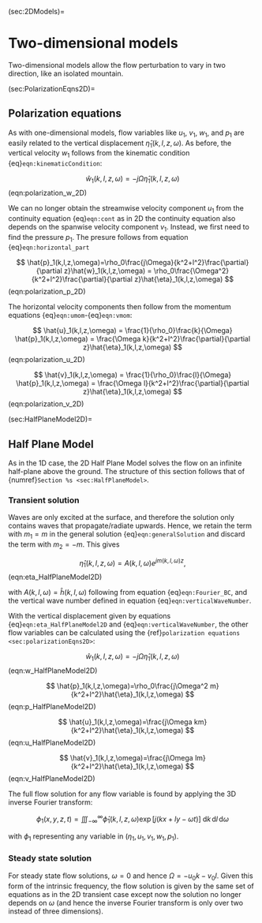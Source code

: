 (sec:2DModels)=
# Two-dimensional models

Two-dimensional models allow the flow perturbation to vary in two direction, like an isolated mountain.


(sec:PolarizationEqns2D)=
## Polarization equations

As with one-dimensional models, flow variables like $u_1$, $v_1$, $w_1$, and $p_1$ are easily related to the vertical displacement $\hat{\eta}_1(k,l,z,\omega)$. As before, the vertical velocity $w_1$ follows from the kinematic condition {eq}`eqn:kinematicCondition`:

$$
    \hat{w}_1(k,l,z,\omega)=-j\Omega\hat{\eta}_1(k,l,z,\omega)
$$ (eqn:polarization_w_2D)

We can no longer obtain the streamwise velocity component $u_1$ from the continuity equation {eq}`eqn:cont` as in 2D the continuity equation also depends on the spanwise velocity component $v_1$. Instead, we first need to find the pressure $p_1$. The presure follows from equation {eq}`eqn:horizontal_part`

$$
    \hat{p}_1(k,l,z,\omega)=\rho_0\frac{j\Omega}{k^2+l^2}\frac{\partial}{\partial z}\hat{w}_1(k,l,z,\omega) = \rho_0\frac{\Omega^2}{k^2+l^2}\frac{\partial}{\partial z}\hat{\eta}_1(k,l,z,\omega)
$$ (eqn:polarization_p_2D)

The horizontal velocity components then follow from the momentum equations {eq}`eqn:umom`-{eq}`eqn:vmom`:

$$
    \hat{u}_1(k,l,z,\omega) = \frac{1}{\rho_0}\frac{k}{\Omega} \hat{p}_1(k,l,z,\omega) = \frac{\Omega k}{k^2+l^2}\frac{\partial}{\partial z}\hat{\eta}_1(k,l,z,\omega)
$$ (eqn:polarization_u_2D)

$$
    \hat{v}_1(k,l,z,\omega) = \frac{1}{\rho_0}\frac{l}{\Omega} \hat{p}_1(k,l,z,\omega) = \frac{\Omega l}{k^2+l^2}\frac{\partial}{\partial z}\hat{\eta}_1(k,l,z,\omega)
$$ (eqn:polarization_v_2D)

(sec:HalfPlaneModel2D)=
## Half Plane Model

As in the 1D case, the 2D Half Plane Model solves the flow on an infinite half-plane above the ground. The structure of this section follows that of {numref}`Section %s <sec:HalfPlaneModel>`.

### Transient solution

Waves are only excited at the surface, and therefore the solution only contains waves that propagate/radiate upwards. Hence, we retain the term with $m_1=m$ in the general solution {eq}`eqn:generalSolution` and discard the term with $m_2=-m$. This gives

$$
\hat{\eta}_1(k,l,z,\omega) = A(k,l,\omega)e^{jm(k,l,\omega)z},
$$ (eqn:eta_HalfPlaneModel2D)

with $A(k,l,\omega)=\hat{h}(k,l,\omega)$ following from equation {eq}`eqn:Fourier_BC`, and the vertical wave number defined in equation {eq}`eqn:verticalWaveNumber`.

With the vertical displacement given by equations {eq}`eqn:eta_HalfPlaneModel2D` and {eq}`eqn:verticalWaveNumber`, the other flow variables can be calculated using the {ref}`polarization equations <sec:polarizationEqns2D>`:

$$
    \hat{w}_1(k,l,z,\omega)=-j\Omega\hat{\eta}_1(k,l,z,\omega)
$$ (eqn:w_HalfPlaneModel2D)

$$
    \hat{p}_1(k,l,z,\omega)=\rho_0\frac{j\Omega^2 m}{k^2+l^2}\hat{\eta}_1(k,l,z,\omega)
$$ (eqn:p_HalfPlaneModel2D)

$$
    \hat{u}_1(k,l,z,\omega)=\frac{j\Omega km}{k^2+l^2}\hat{\eta}_1(k,l,z,\omega)
$$ (eqn:u_HalfPlaneModel2D)

$$
    \hat{v}_1(k,l,z,\omega)=\frac{j\Omega lm}{k^2+l^2}\hat{\eta}_1(k,l,z,\omega)
$$ (eqn:v_HalfPlaneModel2D)



The full flow solution for any flow variable is found by applying the 3D inverse Fourier transform:

$$
    \phi_1(x,y,z,t)=\iiint_{-\infty}^{\infty}\hat{\phi}_1(k,l,z,\omega)\exp{[j(kx+ly-\omega t)]}\;\mathrm{d} k \,\mathrm{d} l \,\mathrm{d} \omega
$$

with $\phi_1$ representing any variable in $(\eta_1,u_1,v_1,w_1,p_1)$.


### Steady state solution
For steady state flow solutions, $\omega=0$ and hence $\Omega=-u_0k-v_0l$. Given this form of the intrinsic frequency, the flow solution is given by the same set of equations as in the 2D transient case except now the solution no longer depends on $\omega$ (and hence the inverse Fourier transform is only over two instead of three dimensions).